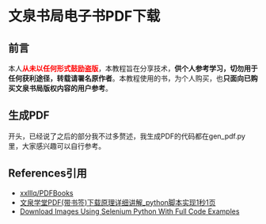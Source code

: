 # 文泉书局电子书PDF下载
## 前言
本人<b style="color: red">从未以任何形式鼓励盗版</b>，本教程旨在分享技术，**供个人参考学习，切勿用于任何获利途径，转载请署名原作者**。本教程使用的书，为个人购买，也**只面向已购买文泉书局版权内容的用户参考**。

## 生成PDF
开头，已经说了之后的部分我不过多赘述，我生成PDF的代码都在gen_pdf.py里，大家感兴趣可以自行参考。

## References引用
* [xxlllq/PDFBooks](https://github.com/xxlllq/PDFBooks)
* [文泉学堂PDF(带书签)下载原理详细讲解_python脚本实现1秒1页](https://www.52pojie.cn/thread-1108776-1-1.html)
* [Download Images Using Selenium Python With Full Code Examples](https://scripteverything.com/download-images-using-selenium-python/)
